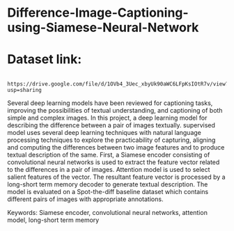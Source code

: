 # Difference-Image-Captioning-using-Siamese-Neural-Network

# Dataset link: 
     https://drive.google.com/file/d/1OVb4_3Uec_xbyUk90aWC6LFpKsIOtR7v/view?usp=sharing

Several deep learning models have been reviewed for captioning tasks, improving the possibilities of textual understanding, 
and captioning of both simple and complex images. In this project, a deep learning model for describing the difference between a pair of images textually. supervised model uses several deep learning techniques with natural language processing techniques to explore the practicability of capturing, aligning and computing the differences between two image features and to produce textual description of the same. First, a Siamese encoder consisting of convolutional neural networks is used to extract the feature vector related to the differences in a pair of images. Attention model is used to select salient features of the vector. The resultant feature vector is processed by a long-short term memory decoder to generate textual description. The model is evaluated on a Spot-the-diff baseline dataset which contains different pairs of images with appropriate annotations.

Keywords: Siamese encoder, convolutional neural networks, attention model, long-short term memory
